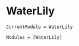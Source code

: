 # WaterLily

```@meta
CurrentModule = WaterLily
```

```@autodocs
Modules = [WaterLily]
```

```@index
```
